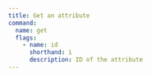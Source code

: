 ```yaml
---
title: Get an attribute
command:
  name: get
  flags:
    - name: id
      shorthand: i
      description: ID of the attribute
---
```

